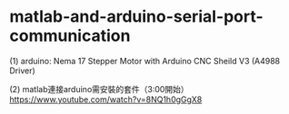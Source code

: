 # matlab-and-arduino-serial-port-communication

(1)
arduino:
Nema 17 Stepper Motor with Arduino CNC Sheild V3 (A4988 Driver)

(2)
matlab連接arduino需安裝的套件（3:00開始）
https://www.youtube.com/watch?v=8NQ1h0gGgX8
